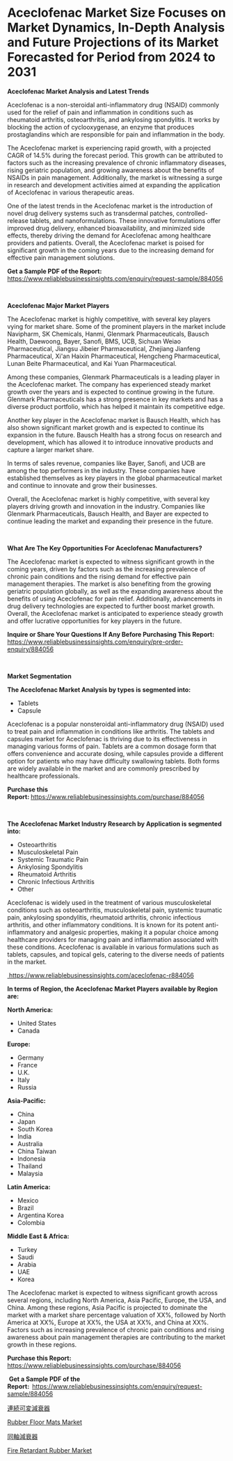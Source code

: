 <p><h1>Aceclofenac Market Size Focuses on Market Dynamics, In-Depth Analysis and Future Projections of its Market Forecasted for Period from 2024 to 2031</h1></p><p><strong>Aceclofenac Market Analysis and Latest Trends</strong></p>
<p><p>Aceclofenac is a non-steroidal anti-inflammatory drug (NSAID) commonly used for the relief of pain and inflammation in conditions such as rheumatoid arthritis, osteoarthritis, and ankylosing spondylitis. It works by blocking the action of cyclooxygenase, an enzyme that produces prostaglandins which are responsible for pain and inflammation in the body.</p><p>The Aceclofenac market is experiencing rapid growth, with a projected CAGR of 14.5% during the forecast period. This growth can be attributed to factors such as the increasing prevalence of chronic inflammatory diseases, rising geriatric population, and growing awareness about the benefits of NSAIDs in pain management. Additionally, the market is witnessing a surge in research and development activities aimed at expanding the application of Aceclofenac in various therapeutic areas.</p><p>One of the latest trends in the Aceclofenac market is the introduction of novel drug delivery systems such as transdermal patches, controlled-release tablets, and nanoformulations. These innovative formulations offer improved drug delivery, enhanced bioavailability, and minimized side effects, thereby driving the demand for Aceclofenac among healthcare providers and patients. Overall, the Aceclofenac market is poised for significant growth in the coming years due to the increasing demand for effective pain management solutions.</p></p>
<p><strong>Get a Sample PDF of the Report:&nbsp;</strong> <a href="https://www.reliablebusinessinsights.com/enquiry/request-sample/884056">https://www.reliablebusinessinsights.com/enquiry/request-sample/884056</a></p>
<p>&nbsp;</p>
<p><strong>Aceclofenac Major Market Players</strong></p>
<p><p>The Aceclofenac market is highly competitive, with several key players vying for market share. Some of the prominent players in the market include Navipharm, SK Chemicals, Hanmi, Glenmark Pharmaceuticals, Bausch Health, Daewoong, Bayer, Sanofi, BMS, UCB, Sichuan Weiao Pharmaceutical, Jiangsu Jibeier Pharmaceutical, Zhejiang Jianfeng Pharmaceutical, Xi'an Haixin Pharmaceutical, Hengcheng Pharmaceutical, Lunan Beite Pharmaceutical, and Kai Yuan Pharmaceutical.</p><p>Among these companies, Glenmark Pharmaceuticals is a leading player in the Aceclofenac market. The company has experienced steady market growth over the years and is expected to continue growing in the future. Glenmark Pharmaceuticals has a strong presence in key markets and has a diverse product portfolio, which has helped it maintain its competitive edge.</p><p>Another key player in the Aceclofenac market is Bausch Health, which has also shown significant market growth and is expected to continue its expansion in the future. Bausch Health has a strong focus on research and development, which has allowed it to introduce innovative products and capture a larger market share.</p><p>In terms of sales revenue, companies like Bayer, Sanofi, and UCB are among the top performers in the industry. These companies have established themselves as key players in the global pharmaceutical market and continue to innovate and grow their businesses.</p><p>Overall, the Aceclofenac market is highly competitive, with several key players driving growth and innovation in the industry. Companies like Glenmark Pharmaceuticals, Bausch Health, and Bayer are expected to continue leading the market and expanding their presence in the future.</p></p>
<p>&nbsp;</p>
<p><strong>What Are The Key Opportunities For Aceclofenac Manufacturers?</strong></p>
<p><p>The Aceclofenac market is expected to witness significant growth in the coming years, driven by factors such as the increasing prevalence of chronic pain conditions and the rising demand for effective pain management therapies. The market is also benefiting from the growing geriatric population globally, as well as the expanding awareness about the benefits of using Aceclofenac for pain relief. Additionally, advancements in drug delivery technologies are expected to further boost market growth. Overall, the Aceclofenac market is anticipated to experience steady growth and offer lucrative opportunities for key players in the future.</p></p>
<p><strong>Inquire or Share Your Questions If Any Before Purchasing This Report:</strong> <a href="https://www.reliablebusinessinsights.com/enquiry/pre-order-enquiry/884056">https://www.reliablebusinessinsights.com/enquiry/pre-order-enquiry/884056</a></p>
<p>&nbsp;</p>
<p><strong>Market Segmentation</strong></p>
<p><strong>The Aceclofenac Market Analysis by types is segmented into:</strong></p>
<p><ul><li>Tablets</li><li>Capsule</li></ul></p>
<p><p>Aceclofenac is a popular nonsteroidal anti-inflammatory drug (NSAID) used to treat pain and inflammation in conditions like arthritis. The tablets and capsules market for Aceclofenac is thriving due to its effectiveness in managing various forms of pain. Tablets are a common dosage form that offers convenience and accurate dosing, while capsules provide a different option for patients who may have difficulty swallowing tablets. Both forms are widely available in the market and are commonly prescribed by healthcare professionals.</p></p>
<p><strong>Purchase this Report:&nbsp;</strong><a href="https://www.reliablebusinessinsights.com/purchase/884056">https://www.reliablebusinessinsights.com/purchase/884056</a></p>
<p>&nbsp;</p>
<p><strong>The Aceclofenac Market Industry Research by Application is segmented into:</strong></p>
<p><ul><li>Osteoarthritis</li><li>Musculoskeletal Pain</li><li>Systemic Traumatic Pain</li><li>Ankylosing Spondylitis</li><li>Rheumatoid Arthritis</li><li>Chronic Infectious Arthritis</li><li>Other</li></ul></p>
<p><p>Aceclofenac is widely used in the treatment of various musculoskeletal conditions such as osteoarthritis, musculoskeletal pain, systemic traumatic pain, ankylosing spondylitis, rheumatoid arthritis, chronic infectious arthritis, and other inflammatory conditions. It is known for its potent anti-inflammatory and analgesic properties, making it a popular choice among healthcare providers for managing pain and inflammation associated with these conditions. Aceclofenac is available in various formulations such as tablets, capsules, and topical gels, catering to the diverse needs of patients in the market.</p></p>
<p><a href="https://www.reliablebusinessinsights.com/aceclofenac-r884056">&nbsp;https://www.reliablebusinessinsights.com/aceclofenac-r884056</a></p>
<p><strong>In terms of Region, the Aceclofenac Market Players available by Region are:</strong></p>
<p>
    <p> <strong> North America: </strong>
        <ul>
            <li>United States</li>
            <li>Canada</li>
        </ul>
        </p> 
    <p> <strong> Europe: </strong>
        <ul>
            <li>Germany</li>
            <li>France</li>
            <li>U.K.</li>
            <li>Italy</li>
            <li>Russia</li>
        </ul>
        </p> 
    <p> <strong> Asia-Pacific: </strong>
        <ul>
            <li>China</li>
            <li>Japan</li>
            <li>South Korea</li>
            <li>India</li>
            <li>Australia</li>
            <li>China Taiwan</li>
            <li>Indonesia</li>
            <li>Thailand</li>
            <li>Malaysia</li>
        </ul>
        </p> 
    <p> <strong> Latin America: </strong>
        <ul>
            <li>Mexico</li>
            <li>Brazil</li>
            <li>Argentina Korea</li>
            <li>Colombia</li>
        </ul>
        </p> 
    <p> <strong> Middle East & Africa: </strong>
        <ul>
            <li>Turkey</li>
            <li>Saudi</li>
            <li>Arabia</li>
            <li>UAE</li>
            <li>Korea</li>
        </ul>
    </p>
    </p>
<p><p>The Aceclofenac market is expected to witness significant growth across several regions, including North America, Asia Pacific, Europe, the USA, and China. Among these regions, Asia Pacific is projected to dominate the market with a market share percentage valuation of XX%, followed by North America at XX%, Europe at XX%, the USA at XX%, and China at XX%. Factors such as increasing prevalence of chronic pain conditions and rising awareness about pain management therapies are contributing to the market growth in these regions.</p></p>
<p><strong>Purchase this Report: </strong><a href="https://www.reliablebusinessinsights.com/purchase/884056">https://www.reliablebusinessinsights.com/purchase/884056</a></p>
<p>&nbsp;<strong>Get a Sample PDF of the Report:&nbsp;&nbsp;</strong><a href="https://www.reliablebusinessinsights.com/enquiry/request-sample/884056">https://www.reliablebusinessinsights.com/enquiry/request-sample/884056</a></p>
<p><strong></strong></p>
<p><p><a href="https://github.com/dawson566/Market-Research-Report-List-2/blob/main/8305764177340.md">連続可変減衰器</a></p><p><a href="https://github.com/changoleonlaverguenzanoexiste/Market-Research-Report-List-4/blob/main/rubber-floor-mats-market.md">Rubber Floor Mats Market</a></p><p><a href="https://github.com/DeonBoer2023/Market-Research-Report-List-2/blob/main/7985247177341.md">同軸減衰器</a></p><p><a href="https://github.com/dimitrishawkinswaynenp91rgz/Market-Research-Report-List-3/blob/main/fire-retardant-rubber-market.md">Fire Retardant Rubber Market</a></p></p>